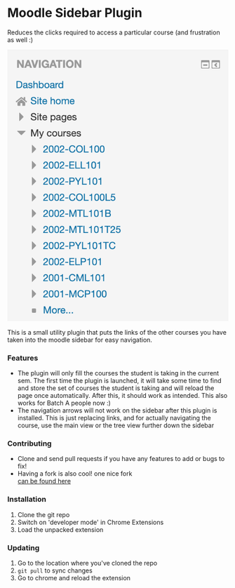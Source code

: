 # Moodle Sidebar Plugin

Reduces the clicks required to access a particular course (and frustration 
as well :)

![example](ghimg/ss.png)

This is a small utility plugin that puts the links of the other courses you 
have taken into the moodle sidebar for easy navigation.

### Features

* The plugin will only fill the courses the student is taking in the current sem.
  The first time the plugin is launched, it will take some time to find and 
  store the set of courses the student is taking and will reload 
  the page once automatically. After this, it should work as intended.
  This also works for Batch A people now :)
* The navigation arrows will not work on the sidebar after this plugin is installed.
  This is just replacing links, and for actually navigating the course, use the
  main view or the tree view further down the sidebar

### Contributing

* Clone and send pull requests if you have any features to add or bugs to fix!
* Having a fork is also cool! one nice fork  
  [can be found here](https://github.com/fricai/MoodleSidebarPlugin)

### Installation

1. Clone the git repo
2. Switch on 'developer mode' in Chrome Extensions
3. Load the unpacked extension

### Updating

1. Go to the location where you've cloned the repo
2. `git pull` to sync changes
3. Go to chrome and reload the extension

